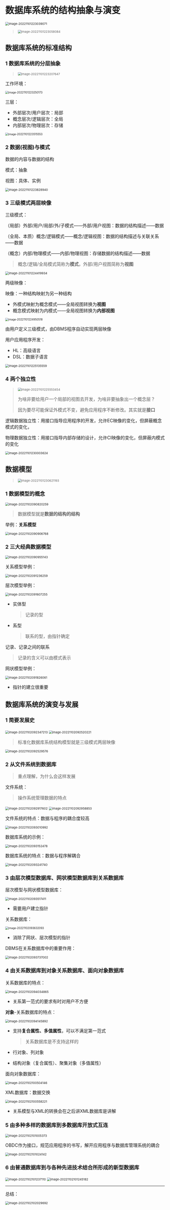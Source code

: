 # 数据库系统的结构抽象与演变

<img src="README.assets/image-20221101223039071.png" alt="image-20221101223039071" style="zoom:67%;" />

> <img src="README.assets/image-20221101223058084.png" alt="image-20221101223058084" style="zoom:67%;" />

## 数据库系统的标准结构

### 1 数据库系统的分层抽象

> <img src="README.assets/image-20221101223207647.png" alt="image-20221101223207647" style="zoom:67%;" />

工作环境：

<img src="README.assets/image-20221101223250173.png" alt="image-20221101223250173" style="zoom:60%;" />

三层：

- 外部层次/用户层次：局部
- 概念层次/逻辑层次：全局
- 内部层次/物理层次：存储

<img src="README.assets/image-20221101223515553.png" alt="image-20221101223515553" style="zoom:60%;" />

### 2 数据(视图)与模式

数据的内容与数据的结构

模式：抽象

视图：具体、实例

<img src="README.assets/image-20221101223828940.png" alt="image-20221101223828940" style="zoom:67%;" />

### 3 三级模式两层映像

三级模式：

（局部）外部/用户/局部/外/子模式——外部/用户视图：数据的结构描述——数据

（全局、本质）概念/逻辑模式——概念/逻辑视图：数据的结构描述与关联关系——数据

（概念）内部/物理模式——内部/物理视图：存储数据的结构描述——数据

> 概念/逻辑/全局模式简称为**模式**，外部/用户视图简称为**视图**

<img src="README.assets/image-20221101224419934.png" alt="image-20221101224419934" style="zoom:67%;" />

两级映像：

映像：一种结构映射为另一种结构

- 外模式映射为概念模式——全局视图转换为**视图**
- 概念模式映射为内模式——全局视图转换为**内部视图**

<img src="README.assets/image-20221101224950518.png" alt="image-20221101224950518" style="zoom:60%;" />

由用户定义三级模式，由DBMS程序自动实现两层映像

用户应用程序开发：

- HL：高级语言
- DSL：数据子语言

<img src="README.assets/image-20221101225135559.png" alt="image-20221101225135559" style="zoom:67%;" />

### 4 两个独立性

> <img src="README.assets/image-20221101225553454.png" alt="image-20221101225553454" style="zoom:67%;" />
>
> 为啥非要给用户一个局部的视图去开发，为啥非要抽象出一个概念层？
>
> 因为要尽可能保证外模式不变，避免应用程序不断修改。其实就是**接口**

逻辑数据独立性：用接口指导应用程序的开发，允许EC映像的变化，但屏蔽概念模式的变化，

物理数据独立性：用接口指导内部存储的设计，允许CI映像的变化，但屏蔽内模式的变化

<img src="README.assets/image-20221101230003624.png" alt="image-20221101230003624" style="zoom:67%;" />

## 数据模型

> <img src="README.assets/image-20221101230621193.png" alt="image-20221101230621193" style="zoom:67%;" />

### 1 数据模型的概念

<img src="README.assets/image-20221102090820259.png" alt="image-20221102090820259" style="zoom:67%;" />

> 数据模型就是**数据的结构的结构**

举例：**关系模型**

<img src="README.assets/image-20221102090906768.png" alt="image-20221102090906768" style="zoom:67%;" />

### 2 三大经典数据模型

<img src="README.assets/image-20221102090955143.png" alt="image-20221102090955143" style="zoom:67%;" />

关系模型举例：

<img src="README.assets/image-20221102091236259.png" alt="image-20221102091236259" style="zoom:67%;" />



层次模型举例：

<img src="README.assets/image-20221102091607255.png" alt="image-20221102091607255" style="zoom:67%;" />

- 实体型

  > 记录的型

- 系型

  > 联系的型，由指针确定

记录、记录之间的联系

> 记录的含义可以由模式表示



网状模型举例：

<img src="README.assets/image-20221102091826061.png" alt="image-20221102091826061" style="zoom:67%;" />

- 指针的建立很重要



## 数据库系统的演变与发展

### 1 简要发展史

<img src="README.assets/image-20221102092347213.png" alt="image-20221102092347213" style="zoom:67%;" />

<img src="README.assets/image-20221102092520221.png" alt="image-20221102092520221" style="zoom:67%;" />

> 标准化数据库系统结构模型就是三级模式两层映像

<img src="README.assets/image-20221102092529576.png" alt="image-20221102092529576" style="zoom:67%;" />

### 2 从文件系统到数据库

> 重点理解，为什么会这样发展

文件系统：

> 操作系统管理数据的特点

<img src="README.assets/image-20221102092917602.png" alt="image-20221102092917602" style="zoom:67%;" />

<img src="README.assets/image-20221102092958853.png" alt="image-20221102092958853" style="zoom:67%;" />

文件系统的特点：数据与程序的耦合度较高

<img src="README.assets/image-20221102093010992.png" alt="image-20221102093010992" style="zoom:67%;" />



数据库系统的示例：

<img src="README.assets/image-20221102093152478.png" alt="image-20221102093152478" style="zoom:67%;" />

数据库系统的特点：数据与程序解耦合

<img src="README.assets/image-20221102093241740.png" alt="image-20221102093241740" style="zoom:67%;" />

### 3 由层次模型数据库、网状模型数据库到关系数据库

层次模型与网状模型数据库：

<img src="README.assets/image-20221102093517411.png" alt="image-20221102093517411" style="zoom:67%;" />

- 需要用户建立指针



关系数据库：

<img src="README.assets/image-20221102093632093.png" alt="image-20221102093632093" style="zoom:60%;" />

- 消除了网状、层次模型的指针

DBMS在关系数据库中的重要作用：

<img src="README.assets/image-20221102093737002.png" alt="image-20221102093737002" style="zoom:67%;" />



### 4 由关系数据库到对象关系数据库、面向对象数据库

关系数据库的特点：

<img src="README.assets/image-20221102094034865.png" alt="image-20221102094034865" style="zoom:67%;" />

- 关系第一范式的要求有时对用户不方便



**对象**-关系数据库的特点：

<img src="README.assets/image-20221102094145892.png" alt="image-20221102094145892" style="zoom:67%;" />

- 支持**复合属性、多值属性**，可以不满足第一范式

  > 关系数据库是不支持这样的

- 行对象、列对象

- 结构对象（复合属性）、聚集对象（多值属性）



面向对象数据库：

<img src="README.assets/image-20221102100504146.png" alt="image-20221102100504146" style="zoom:67%;" />



XML数据库：数据交换

<img src="README.assets/image-20221102100558221.png" alt="image-20221102100558221" style="zoom:67%;" />

- 关系模型与XML的转换会在之后讲XML数据库是讲解



### 5 由多种多样的数据库到多数据库开放式互连

<img src="README.assets/image-20221102101005373.png" alt="image-20221102101005373" style="zoom:67%;" />

OBDC作为接口，规范应用程序的书写，解开应用程序与数据库管理系统的耦合

<img src="README.assets/image-20221102101024142.png" alt="image-20221102101024142" style="zoom:67%;" />

### 6 由普通数据库到与各种先进技术结合所形成的新型数据库

<img src="README.assets/image-20221102101237110.png" alt="image-20221102101237110" style="zoom:67%;" />

<img src="README.assets/image-20221102101245182.png" alt="image-20221102101245182" style="zoom:67%;" />

---

总结：

<img src="README.assets/image-20221102102029692.png" alt="image-20221102102029692" style="zoom:67%;" />

​    









